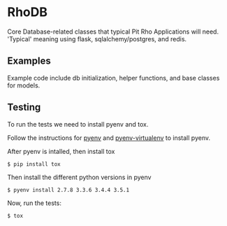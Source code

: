 # RhoDB

Core Database-related classes that typical Pit Rho
Applications will need.  'Typical' meaning using flask,
sqlalchemy/postgres, and redis.

## Examples

Example code include db initialization, helper functions,
and base classes for models.

## Testing

To run the tests we need to install pyenv and tox.

Follow the instructions for [pyenv](https://github.com/pyenv/pyenv#installation)
and [pyenv-virtualenv](https://github.com/pyenv/pyenv-virtualenv#installation)
to install pyenv.

After pyenv is intalled, then install tox

    $ pip install tox

Then install the different python versions in pyenv

    $ pyenv install 2.7.8 3.3.6 3.4.4 3.5.1

Now, run the tests:

    $ tox
